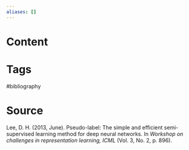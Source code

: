 ```yaml
---
aliases: []
---
```

# Content

# Tags
#bibliography 

# Source
Lee, D. H. (2013, June). Pseudo-label: The simple and efficient semi-supervised learning method for deep neural networks. In _Workshop on challenges in representation learning, ICML_ (Vol. 3, No. 2, p. 896).